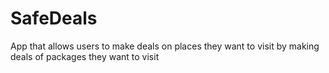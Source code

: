 # SafeDeals
App that allows users to make deals on places they want to visit by making deals of packages they want to visit
